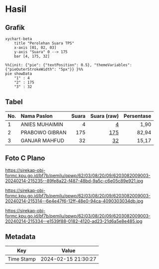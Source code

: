 # Hasil

## Grafik

```mermaid
xychart-beta
    title "Perolehan Suara TPS"
    x-axis [01, 02, 03]
    y-axis "Suara" 0 --> 175
    bar [4, 175, 32]
```

```mermaid
%%{init: {"pie": {"textPosition": 0.5}, "themeVariables": {"pieOuterStrokeWidth": "5px"}} }%%
pie showData
    "1" : 4
    "2" : 175
    "3" : 32
```

## Tabel

| No. | Nama Paslon    | Suara | Suara (raw) | Persentase |
|:--- |:-------------- | -----:| -----------:| ----------:|
| 1   | ANIES MUHAIMIN | 4     | [4][p-1]    | 1,90       |
| 2   | PRABOWO GIBRAN | 175   | [175][p-2]  | 82,94      |
| 3   | GANJAR MAHFUD  | 32    | [32][p-3]   | 15,17      |


[p-1]: https://github.com/gigit-pemilu/pemilu-2024-62-kalimantan-tengah/blob/main/pilpres/hitung-suara/sub/62-kalimantan-tengah/sub/03-kapuas/sub/08-basarang/sub/2009-basarang-jaya/sub/003-tps/sub/paslon-1.txt
[p-2]: https://github.com/gigit-pemilu/pemilu-2024-62-kalimantan-tengah/blob/main/pilpres/hitung-suara/sub/62-kalimantan-tengah/sub/03-kapuas/sub/08-basarang/sub/2009-basarang-jaya/sub/003-tps/sub/paslon-2.txt
[p-3]: https://github.com/gigit-pemilu/pemilu-2024-62-kalimantan-tengah/blob/main/pilpres/hitung-suara/sub/62-kalimantan-tengah/sub/03-kapuas/sub/08-basarang/sub/2009-basarang-jaya/sub/003-tps/sub/paslon-3.txt

## Foto C Plano

https://sirekap-obj-formc.kpu.go.id/bf7b/pemilu/ppwp/62/03/08/20/09/6203082009003-20240214-215235--89fe8a22-f487-48bd-9a5c-c6e05c89e921.jpg

https://sirekap-obj-formc.kpu.go.id/bf7b/pemilu/ppwp/62/03/08/20/09/6203082009003-20240214-215314--6e4e47f6-12ff-48e0-94ca-4090303034db.jpg

https://sirekap-obj-formc.kpu.go.id/bf7b/pemilu/ppwp/62/03/08/20/09/6203082009003-20240214-215334--e1539f88-0182-4120-ad23-21d6a5e8e485.jpg


## Metadata

| Key        | Value               |
| ---------- | ------------------- |
| Time Stamp | 2024-02-15 21:30:27 |



